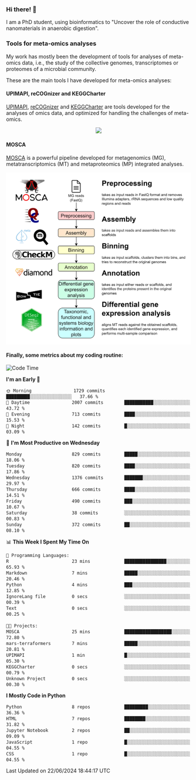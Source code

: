 ### Hi there! 👋

I am a PhD student, using bioinformatics to "Uncover the role of conductive nanomaterials in anaerobic digestion".

### Tools for meta-omics analyses

My work has mostly been the development of tools for analyses of meta-omics data, i.e., the study of the collective genomes, transcriptomes or proteomes of a microbial community.

These are the main tools I have developed for meta-omics analyses:

#### UPIMAPI, reCOGnizer and KEGGCharter

[UPIMAPI](https://github.com/iquasere/UPIMAPI), [reCOGnizer](https://github.com/iquasere/reCOGnizer) and [KEGGCharter](https://github.com/iquasere/KEGGCharter) are tools developed for the analyses of omics data, and optimized for handling the challenges of meta-omics.

<p align="center">
    <img src="assets/annotation_paper.png">
</p>

#### MOSCA

[MOSCA](https://github.com/iquasere/MOSCA) is a powerful pipeline developed for metagenomics (MG), metatranscriptomics (MT) and metaproteomics (MP) integrated analyses.

<p align="center">
    <img src="assets/mosca_workflow.png" align="center" width="700">
</p>


#### Finally, some metrics about my coding routine:

<!--START_SECTION:waka-->
![Code Time](http://img.shields.io/badge/Code%20Time-842%20hrs%2028%20mins-blue)

**I'm an Early 🐤** 

```text
🌞 Morning                1729 commits        █████████░░░░░░░░░░░░░░░░   37.66 % 
🌆 Daytime                2007 commits        ███████████░░░░░░░░░░░░░░   43.72 % 
🌃 Evening                713 commits         ████░░░░░░░░░░░░░░░░░░░░░   15.53 % 
🌙 Night                  142 commits         █░░░░░░░░░░░░░░░░░░░░░░░░   03.09 % 
```
📅 **I'm Most Productive on Wednesday** 

```text
Monday                   829 commits         █████░░░░░░░░░░░░░░░░░░░░   18.06 % 
Tuesday                  820 commits         ████░░░░░░░░░░░░░░░░░░░░░   17.86 % 
Wednesday                1376 commits        ███████░░░░░░░░░░░░░░░░░░   29.97 % 
Thursday                 666 commits         ████░░░░░░░░░░░░░░░░░░░░░   14.51 % 
Friday                   490 commits         ███░░░░░░░░░░░░░░░░░░░░░░   10.67 % 
Saturday                 38 commits          ░░░░░░░░░░░░░░░░░░░░░░░░░   00.83 % 
Sunday                   372 commits         ██░░░░░░░░░░░░░░░░░░░░░░░   08.10 % 
```


📊 **This Week I Spent My Time On** 

```text
💬 Programming Languages: 
R                        23 mins             ████████████████░░░░░░░░░   65.93 % 
Markdown                 7 mins              █████░░░░░░░░░░░░░░░░░░░░   20.46 % 
Python                   4 mins              ███░░░░░░░░░░░░░░░░░░░░░░   12.85 % 
IgnoreLang file          0 secs              ░░░░░░░░░░░░░░░░░░░░░░░░░   00.39 % 
Text                     0 secs              ░░░░░░░░░░░░░░░░░░░░░░░░░   00.25 % 

🐱‍💻 Projects: 
MOSCA                    25 mins             ██████████████████░░░░░░░   72.80 % 
mars-terraformers        7 mins              █████░░░░░░░░░░░░░░░░░░░░   20.81 % 
UPIMAPI                  1 min               █░░░░░░░░░░░░░░░░░░░░░░░░   05.30 % 
KEGGCharter              0 secs              ░░░░░░░░░░░░░░░░░░░░░░░░░   00.79 % 
Unknown Project          0 secs              ░░░░░░░░░░░░░░░░░░░░░░░░░   00.30 % 
```

**I Mostly Code in Python** 

```text
Python                   8 repos             █████████░░░░░░░░░░░░░░░░   36.36 % 
HTML                     7 repos             ████████░░░░░░░░░░░░░░░░░   31.82 % 
Jupyter Notebook         2 repos             ██░░░░░░░░░░░░░░░░░░░░░░░   09.09 % 
JavaScript               1 repo              █░░░░░░░░░░░░░░░░░░░░░░░░   04.55 % 
CSS                      1 repo              █░░░░░░░░░░░░░░░░░░░░░░░░   04.55 % 
```




 Last Updated on 22/06/2024 18:44:17 UTC
<!--END_SECTION:waka-->
